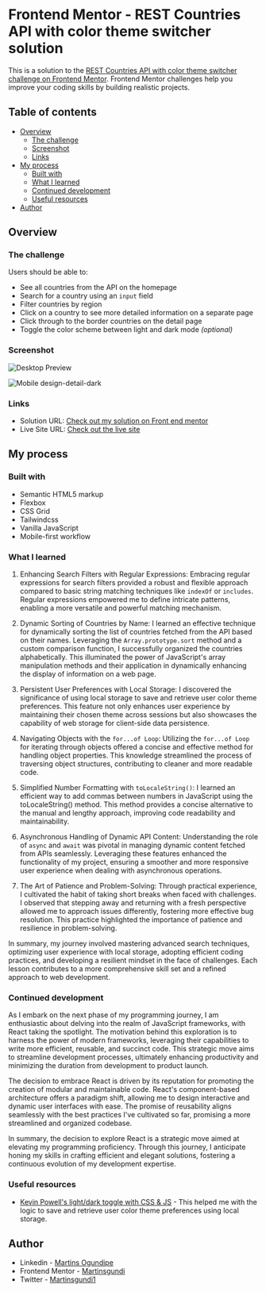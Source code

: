 # Frontend Mentor - REST Countries API with color theme switcher solution

This is a solution to the [REST Countries API with color theme switcher challenge on Frontend Mentor](https://www.frontendmentor.io/challenges/rest-countries-api-with-color-theme-switcher-5cacc469fec04111f7b848ca). Frontend Mentor challenges help you improve your coding skills by building realistic projects. 

## Table of contents

- [Overview](#overview)
  - [The challenge](#the-challenge)
  - [Screenshot](#screenshot)
  - [Links](#links)
- [My process](#my-process)
  - [Built with](#built-with)
  - [What I learned](#what-i-learned)
  - [Continued development](#continued-development)
  - [Useful resources](#useful-resources)
- [Author](#author)


## Overview

### The challenge

Users should be able to:

- See all countries from the API on the homepage
- Search for a country using an `input` field
- Filter countries by region
- Click on a country to see more detailed information on a separate page
- Click through to the border countries on the detail page
- Toggle the color scheme between light and dark mode *(optional)*

### Screenshot



![Desktop Preview](./public/assets/screenshot/desktop-preview.jpg)


![Mobile design-detail-dark](./public/assets/screenshot/mobile-design-detail-dark.jpg)



### Links

- Solution URL: [Check out my solution on Front end mentor](https://your-solution-url.com)
- Live Site URL: [Check out the live site](https://gundi-world-explorer.netlify.app/)

## My process

### Built with

- Semantic HTML5 markup
- Flexbox
- CSS Grid
- Tailwindcss
- Vanilla JavaScript
- Mobile-first workflow

### What I learned

1. Enhancing Search Filters with Regular Expressions:
  Embracing regular expressions for search filters provided a robust and flexible approach compared to basic string matching techniques like `indexOf` or `includes`. Regular expressions empowered me to define intricate patterns, enabling a more versatile and powerful matching mechanism.

2.  Dynamic Sorting of Countries by Name:
  I learned an effective technique for dynamically sorting the list of countries fetched from the API based on their names. Leveraging the `Array.prototype.sort` method and a custom comparison function, I successfully organized the countries alphabetically. This illuminated the power of JavaScript's array manipulation methods and their application in dynamically enhancing the display of information on a web page.

3. Persistent User Preferences with Local Storage:
  I discovered the significance of using local storage to save and retrieve user color theme preferences. This feature not only enhances user experience by maintaining their chosen theme across sessions but also showcases the capability of web storage for client-side data persistence.

4. Navigating Objects with the `for...of Loop`:
  Utilizing the `for...of Loop` for iterating through objects offered a concise and effective method for handling object properties. This knowledge streamlined the process of traversing object structures, contributing to cleaner and more readable code.

5. Simplified Number Formatting with `toLocaleString()`:
  I learned an efficient way to add commas between numbers in JavaScript using the toLocaleString() method. This method provides a concise alternative to the manual and lengthy approach, improving code readability and maintainability.

6. Asynchronous Handling of Dynamic API Content:
  Understanding the role of `async` and `await` was pivotal in managing dynamic content fetched from APIs seamlessly. Leveraging these features enhanced the functionality of my project, ensuring a smoother and more responsive user experience when dealing with asynchronous operations.

7. The Art of Patience and Problem-Solving:
  Through practical experience, I cultivated the habit of taking short breaks when faced with challenges. I observed that stepping away and returning with a fresh perspective allowed me to approach issues differently, fostering more effective bug resolution. This practice highlighted the importance of patience and resilience in problem-solving.

  In summary, my journey involved mastering advanced search techniques, optimizing user experience with local storage, adopting efficient coding practices, and developing a resilient mindset in the face of challenges. Each lesson contributes to a more comprehensive skill set and a refined approach to web development.


### Continued development

As I embark on the next phase of my programming journey, I am enthusiastic about delving into the realm of JavaScript frameworks, with React taking the spotlight. The motivation behind this exploration is to harness the power of modern frameworks, leveraging their capabilities to write more efficient, reusable, and succinct code. This strategic move aims to streamline development processes, ultimately enhancing productivity and minimizing the duration from development to product launch.

The decision to embrace React is driven by its reputation for promoting the creation of modular and maintainable code. React's component-based architecture offers a paradigm shift, allowing me to design interactive and dynamic user interfaces with ease. The promise of reusability aligns seamlessly with the best practices I've cultivated so far, promising a more streamlined and organized codebase.

In summary, the decision to explore React is a strategic move aimed at elevating my programming proficiency. Through this journey, I anticipate honing my skills in crafting efficient and elegant solutions, fostering a continuous evolution of my development expertise.


### Useful resources

- [Kevin Powell's light/dark toggle with CSS & JS](https://www.youtube.com/watch?v=wodWDIdV9BY) - This helped me with the logic to save and retrieve user color theme preferences using local storage.


## Author

- Linkedin - [Martins Ogundipe](https://www.linkedin.com/in/martinsgundi)
- Frontend Mentor - [Martinsgundi](https://www.frontendmentor.io/profile/Martinsgundi)
- Twitter - [Martinsgundi1](https://www.twitter.com/martinsgundi1)